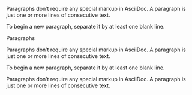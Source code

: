 Paragraphs don’t require any special markup in AsciiDoc.
A paragraph is just one or more lines of consecutive text.

To begin a new paragraph, separate it by at least one blank line.

Paragraphs

Paragraphs don’t require any special markup in AsciiDoc.
A paragraph is just one or more lines of consecutive text.

To begin a new paragraph, separate it by at least one blank line.

Paragraphs don’t require any special markup in AsciiDoc.
A paragraph is just one or more lines of consecutive text.